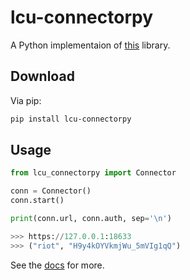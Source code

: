 # lcu-connectorpy
A Python implementaion of [this](https://github.com/Pupix/lcu-connector) library.

## Download

Via pip:

```sh
pip install lcu-connectorpy
```

## Usage
```py
from lcu_connectorpy import Connector

conn = Connector()
conn.start()

print(conn.url, conn.auth, sep='\n')

>>> https://127.0.0.1:18633
>>> ("riot", "H9y4kOYVkmjWu_5mVIg1qQ")
```

See the [docs](https://zer0897.github.io/lcu_connectorpy/lcu_connectorpy/index.html) for more.
